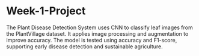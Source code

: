 # Week-1-Project
The Plant Disease Detection System uses CNN to classify leaf images from the PlantVillage dataset. It applies image processing and augmentation to improve accuracy. The model is tested using accuracy and F1-score, supporting early disease detection and sustainable agriculture.
